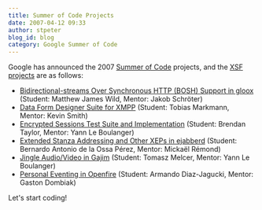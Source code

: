 ```yaml
---
title: Summer of Code Projects
date: 2007-04-12 09:33
author: stpeter
blog_id: blog
category: Google Summer of Code
---
```


Google has announced the 2007 [Summer of Code](http://code.google.com/soc/) projects, and the [XSF projects](http://code.google.com/soc/xmpp/about.html) are as follows:

-   [Bidirectional-streams Over Synchronous HTTP (BOSH) Support in gloox](http://code.google.com/soc/xmpp/appinfo.html?csaid=87181BA9B5E6306C) (Student: Matthew James Wild, Mentor: Jakob Schröter)
-   [Data Form Designer Suite for XMPP](http://code.google.com/soc/xmpp/appinfo.html?csaid=5B4906B380FB37AB) (Student: Tobias Markmann, Mentor: Kevin Smith)
-   [Encrypted Sessions Test Suite and Implementation](http://code.google.com/soc/xmpp/appinfo.html?csaid=5AFC621F478B00ED) (Student: Brendan Taylor, Mentor: Yann Le Boulanger)
-   [Extended Stanza Addressing and Other XEPs in ejabberd](http://code.google.com/soc/xmpp/appinfo.html?csaid=A765E8D6A159AA75) (Student: Bernardo Antonio de la Ossa Pérez, Mentor: Mickaël Rémond)
-   [Jingle Audio/Video in Gajim](http://code.google.com/soc/xmpp/appinfo.html?csaid=611F6103CB37066C) (Student: Tomasz Melcer, Mentor: Yann Le Boulanger)
-   [Personal Eventing in Openfire](http://code.google.com/soc/xmpp/appinfo.html?csaid=3E0E4A887EE8F266) (Student: Armando Diaz-Jagucki, Mentor: Gaston Dombiak)

Let's start coding!
